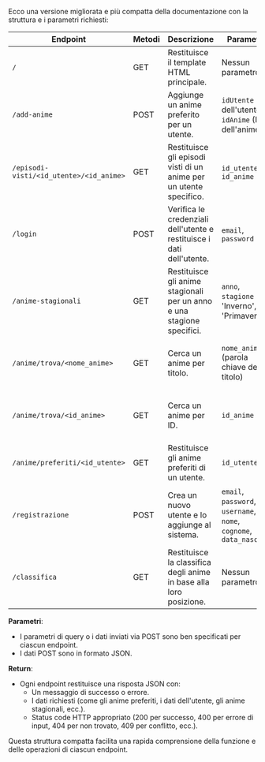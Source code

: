 Ecco una versione migliorata e più compatta della documentazione con la struttura e i parametri richiesti:

| **Endpoint**         | **Metodi** | **Descrizione**                                                                              | **Parametri**                                                                                           | **Return**                                                                                               |
|---------------------|-------------|--------------------------------------------------------------------------------------------|--------------------------------------------------------------------------------------------------------|----------------------------------------------------------------------------------------------------------|
| `/`                 | GET         | Restituisce il template HTML principale.                                                     | Nessun parametro.                                                                                      | Renderizza e restituisce il template HTML.                                                             |
| `/add-anime`       | POST        | Aggiunge un anime preferito per un utente.                                                  | `idUtente` (ID dell'utente), `idAnime` (ID dell'anime)                                                  | JSON con un messaggio di successo o errore.                                                             |
| `/episodi-visti/<id_utente>/<id_anime>` | GET   | Restituisce gli episodi visti di un anime per un utente specifico.                        | `id_utente`, `id_anime`                                                                                 | JSON con l'intero oggetto dell'anime trovato o un errore.                                                 |
| `/login`           | POST        | Verifica le credenziali dell'utente e restituisce i dati dell'utente.                      | `email`, `password`                                                                                      | JSON con i dati dell'utente o un errore.                                                                 |
| `/anime-stagionali` | GET        | Restituisce gli anime stagionali per un anno e una stagione specifici.                    | `anno`, `stagione` (es. 'Inverno', 'Primavera')                                                         | JSON con gli anime stagionali trovati.                                                                   |
| `/anime/trova/<nome_anime>` | GET   | Cerca un anime per titolo.                                                                  | `nome_anime` (parola chiave del titolo)                                                                  | JSON con gli anime corrispondenti al nome dato o un errore.                                               |
| `/anime/trova/<id_anime>`  | GET   | Cerca un anime per ID.                                                                      | `id_anime`                                                                                               | JSON con l'anime corrispondente al ID dato o un errore.                                                     |
| `/anime/preferiti/<id_utente>` | GET | Restituisce gli anime preferiti di un utente.                                               | `id_utente`                                                                                             | JSON con gli anime preferiti dell'utente o un errore.                                                      |
| `/registrazione`    | POST        | Crea un nuovo utente e lo aggiunge al sistema.                                               | `email`, `password`, `username`, `nome`, `cognome`, `data_nascita`                                      | JSON con un messaggio di successo e i dati del nuovo utente o un errore.                                 |
| `/classifica`       | GET         | Restituisce la classifica degli anime in base alla loro posizione.                       | Nessun parametro.                                                                                      | JSON con la classifica degli anime.                                                                      |

**Parametri**:
- I parametri di query o i dati inviati via POST sono ben specificati per ciascun endpoint.
- I dati POST sono in formato JSON.

**Return**:
- Ogni endpoint restituisce una risposta JSON con:
  - Un messaggio di successo o errore.
  - I dati richiesti (come gli anime preferiti, i dati dell'utente, gli anime stagionali, ecc.).
  - Status code HTTP appropriato (200 per successo, 400 per errore di input, 404 per non trovato, 409 per conflitto, ecc.).

Questa struttura compatta facilita una rapida comprensione della funzione e delle operazioni di ciascun endpoint.